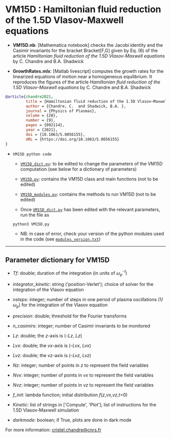 # VM15D : Hamiltonian fluid reduction of the 1.5D Vlasov-Maxwell equations

- **VM15D.nb**: [Mathematica notebook] checks the Jacobi identity and the Casimir invariants for the bracket Bracket[F,G] given by Eq. (6) of the article  *Hamiltonian fluid reduction of the 1.5D Vlasov-Maxwell equations* by C. Chandre and B.A. Shadwick


- **GrowthRates.mlx**: [Matlab livescript] computes the growth rates for the linearized equations of motion near a homogeneous equilibrium. It reproduces the figures of the article *Hamiltonian fluid reduction of the 1.5D Vlasov-Maxwell equations* by C. Chandre and B.A. Shadwick

```bibtex
@article{chandre2021,
         title = {Hamiltonian fluid reduction of the 1.5D Vlasov–Maxwell equations},
         author = {Chandre, C.  and Shadwick, B.A. },
         journal = {Physics of Plasmas},
         volume = {28},
         number = {9},
         pages = {092114},
         year = {2021},
         doi = {10.1063/5.0056155},
         URL = {https://doi.org/10.1063/5.0056155}
}
```

- `VM15D python code`
  - [`VM15D_dict.py`](https://github.com/cchandre/VM15D/blob/main/VM15D_dict.py): to be edited to change the parameters of the VM15D computation (see below for a dictionary of parameters)

  - [`VM15D.py`](https://github.com/cchandre/VM15D/blob/main/VM15D.py): contains the VM15D class and main functions (not to be edited)

  - [`VM15D_modules.py`](https://github.com/cchandre/VM15D/blob/main/VM15D_modules.py): contains the methods to run VM15D (not to be edited)

  - Once [`VM15D_dict.py`](https://github.com/cchandre/VM15D/blob/main/VM15D_dict.py) has been edited with the relevant parameters, run the file as 
  ```sh
  python3 VM15D.py
  ```
  - NB: in case of error, check your version of the python modules used in the code (see [`modules_version.txt`](https://github.com/cchandre/VM15DD/blob/main/modules_version.txt))

___
##  Parameter dictionary for VM15D

- *Tf*: double; duration of the integration (in units of *&omega;<sub>p</sub><sup>-1</sup>*)
- *integrator_kinetic*: string ('position-Verlet'); choice of solver for the integration of the Vlasov equation
- *nsteps*: integer; number of steps in one period of plasma oscillations (1/*&omega;<sub>p</sub><sup>*) for the integration of the Vlasov equation
- *precision*: double; threshold for the Fourier transforms
- *n_casimirs*: integer; number of Casimir invariants to be monitored 

- *Lz*: double; the *z*-axis is (-*Lz*, *Lz*)
- *Lvx*: double; the *vx*-axis is (-*Lvx*, *Lvx*)
- *Lvz*: double; the *vz*-axis is (-*Lvz*, *Lvz*)
- *Nz*: integer; number of points in *z* to represent the field variables
- *Nvx*: integer; number of points in *vx* to represent the field variables
- *Nvz*: integer; number of points in *vz* to represent the field variables
- *f_init*: lambda function; initial distribution *f*(*z*,*vx*,*vz*,*t*=0)

- *Kinetic*: list of strings in ['Compute', 'Plot']; list of instructions for the 1.5D Vlasov-Maxwell simulation

- *darkmode*: boolean; if True, plots are done in dark mode
         
         
For more information: <cristel.chandre@cnrs.fr>

